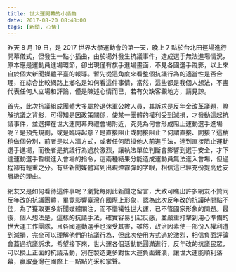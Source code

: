 ```yaml
---
title: 世大運開幕的小插曲
date: 2017-08-20 08:48:00
tags: [新聞, 心情]
---
```


昨天 8 月 19 日，是 2017 世界大學運動會的第一天，晚上 7 點於台北田徑場進行開幕儀式，但發生一點小插曲，由於場外發生抗議事件，造成選手無法進場情況，原本應是運動員進場環節，卻出現僅有旗手進場畫面，不見各國選手蹤影，以上來自於個大新聞媒體平臺的報導。暫先從這角度來看整個抗議行為的適當性是否合理，在綜合比較網路上鄉名是如何看這件事情，當然，這些都是我個人想法，不盡代表任何人立場和評論，僅是陳述心情而已，若有欠缺客觀地方，請見諒。

首先，此次抗議組成團體大多屬於退休軍公教人員，其訴求是反年金改革議題，瞭解抗議之背影，可得知是因政策關係，使某一團體的權利受到減損，才發動這起抗議事件，並選擇在世大運開幕典禮會場附近，究竟為何會形成阻止運動選手進場呢？是預先規劃，或是臨時起意？是直接阻止或間接阻止？何謂直接、間接？這稍稍做個分別，前者是以人牆方式，或者任何阻擋他人前進手法，達到直接阻止運動選手進場，而後者是抗議行為過於激烈，讓執法單位判斷會影響到選手安全，才下達運動選手暫緩進入會場的指令，這兩種結果分能造成運動員無法進入會場，但過程卻有輕重之分。有些新聞媒體寫到出現煙霧彈的字眼，相信這已經充份提高危安層級的理由。

網友又是如何看待這件事呢？瀏覽每則此新聞之留言，大致可瞧出許多網友不贊同反年改的抗議團體，畢竟影響臺灣在國際上形象，認為此次反年改的抗議時間點不佳，為了獲取更多新聞媒體關注，而不惜犧牲世大運，已不管國家形象的問題。最後，個人想法是，這樣的抗議手法，確實容易引起反感，並嚴重打擊到用心準備的世大運工作團隊，且各國運動選手也深受其害，雖然，政治因素使一部份人權利遭到減損，完全可以理解他們的抗議行為，但此次使用方式過於激烈，相信負面評論會蓋過抗議訴求，希望接下來，世大運各個活動能圓滿進行，反年改的抗議民眾，可以換上正面的抗議活動，別在製造更多對世大運負面聲浪，讓世大運能順利落幕，贏取臺灣在國際上一點點光采和掌聲。



